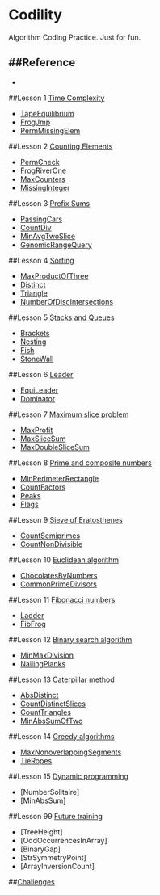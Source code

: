 Codility
========

Algorithm Coding Practice. Just for fun.

##Reference
 - 
 - 

##Lesson 1 [Time Complexity](https://codility.com/programmers/lessons/1)
- [TapeEquilibrium](https://github.com/ZRonchy/Codility/blob/master/Lesson1/TapeEquilibrium.java)
- [FrogJmp](https://github.com/ZRonchy/Codility/blob/master/Lesson1/FrogJmp.java)
- [PermMissingElem](https://github.com/ZRonchy/Codility/blob/master/Lesson1/Perm-Missing-Elem.java)

##Lesson 2 [Counting Elements](https://codility.com/programmers/lessons/2)
- [PermCheck](https://github.com/ZRonchy/Codility/blob/master/Lesson2/PermCheck.java)
- [FrogRiverOne](https://github.com/ZRonchy/Codility/blob/master/Lesson2/FrogRiverOne.java)
- [MaxCounters](https://github.com/ZRonchy/Codility/blob/master/Lesson2/MaxCounters.java)
- [MissingInteger](https://github.com/ZRonchy/Codility/blob/master/Lesson2/MissingInteger.java)

##Lesson 3 [Prefix Sums](https://codility.com/programmers/lessons/3)
- [PassingCars](https://github.com/ZRonchy/Codility/blob/master/Lesson3/PassingCars.java)
- [CountDiv](https://github.com/ZRonchy/Codility/blob/master/Lesson3/CountDiv.java)
- [MinAvgTwoSlice](https://github.com/ZRonchy/Codility/blob/master/Lesson3/MinAvgTwoSlice.java)
- [GenomicRangeQuery](https://github.com/ZRonchy/Codility/blob/master/Lesson3/GenomicRangeQuery.java)

##Lesson 4 [Sorting](https://codility.com/programmers/lessons/4)
- [MaxProductOfThree](https://github.com/ZRonchy/Codility/blob/master/Lesson4/MaxProductOfThree.java)
- [Distinct](https://github.com/ZRonchy/Codility/blob/master/Lesson4/Distinct.java)
- [Triangle](https://github.com/ZRonchy/Codility/blob/master/Lesson4/Triangle.java)
- [NumberOfDiscIntersections](https://github.com/ZRonchy/Codility/blob/master/Lesson4/NumberOfDiscIntersections.java)

##Lesson 5 [Stacks and Queues](https://codility.com/programmers/lessons/5)
- [Brackets](https://github.com/ZRonchy/Codility/blob/master/Lesson5/Brackets.java)
- [Nesting](https://github.com/ZRonchy/Codility/blob/master/Lesson5/Nesting.java)
- [Fish](https://github.com/ZRonchy/Codility/blob/master/Lesson5/Fish.java)
- [StoneWall](https://github.com/ZRonchy/Codility/blob/master/Lesson5/StoneWall.java)

##Lesson 6 [Leader](https://codility.com/programmers/lessons/6)
- [EquiLeader](https://github.com/ZRonchy/Codility/blob/master/Lesson6/EquiLeader.java)
- [Dominator](https://github.com/ZRonchy/Codility/blob/master/Lesson6/Dominator.java)

##Lesson 7 [Maximum slice problem](https://codility.com/programmers/lessons/7)
- [MaxProfit](https://github.com/ZRonchy/Codility/blob/master/Lesson7/MaxProfit.java)
- [MaxSliceSum](https://github.com/ZRonchy/Codility/blob/master/Lesson7/MaxSliceSum.java)
- [MaxDoubleSliceSum](https://github.com/ZRonchy/Codility/blob/master/Lesson7/MaxDoubleSliceSum.java)

##Lesson 8 [Prime and composite numbers](https://codility.com/programmers/lessons/8)
- [MinPerimeterRectangle](https://github.com/ZRonchy/Codility/blob/master/Lesson8/MinPerimeterRectangle.java)
- [CountFactors](https://github.com/ZRonchy/Codility/blob/master/Lesson8/CountFactors.java)
- [Peaks](https://github.com/ZRonchy/Codility/blob/master/Lesson8/Peaks.java)
- [Flags](https://github.com/ZRonchy/Codility/blob/master/Lesson8/Flags.java)

##Lesson 9 [Sieve of Eratosthenes](https://codility.com/programmers/lessons/9)
- [CountSemiprimes](https://github.com/ZRonchy/Codility/blob/master/Lesson9/CountSemiprimes.java)
- [CountNonDivisible](https://github.com/ZRonchy/Codility/blob/master/Lesson9/CountNonDivisible.java)

##Lesson 10 [Euclidean algorithm](https://codility.com/programmers/lessons/10)
- [ChocolatesByNumbers](https://github.com/ZRonchy/Codility/blob/master/Lesson10/ChocolatesByNumbers.java)
- [CommonPrimeDivisors](https://github.com/ZRonchy/Codility/blob/master/Lesson10/CommonPrimeDivisors.java)

##Lesson 11 [Fibonacci numbers](https://codility.com/programmers/lessons/11)
- [Ladder](https://github.com/ZRonchy/Codility/blob/master/Lesson11/Ladder.java)
- [FibFrog](https://github.com/ZRonchy/Codility/blob/master/Lesson11/FibFrog.java)

##Lesson 12 [Binary search algorithm](https://codility.com/programmers/lessons/12)
- [MinMaxDivision](https://github.com/ZRonchy/Codility/blob/master/Lesson12/MinMaxDivision.java)
- [NailingPlanks](https://github.com/ZRonchy/Codility/blob/master/Lesson12/NailingPlanks.java)

##Lesson 13 [Caterpillar method](https://codility.com/programmers/lessons/13)
- [AbsDistinct](https://github.com/ZRonchy/Codility/blob/master/Lesson13/AbsDistinct.java)
- [CountDistinctSlices](https://github.com/ZRonchy/Codility/blob/master/Lesson13/CountDistinctSlices.java)
- [CountTriangles](https://github.com/ZRonchy/Codility/blob/master/Lesson13/CountTriangles.java)
- [MinAbsSumOfTwo](https://github.com/ZRonchy/Codility/blob/master/Lesson13/MinAbsSumOfTwo.java)

##Lesson 14 [Greedy algorithms](https://codility.com/programmers/lessons/15)
- [MaxNonoverlappingSegments](https://github.com/ZRonchy/Codility/blob/master/Lesson14/MaxNonoverlappingSegments.java)
- [TieRopes](https://github.com/ZRonchy/Codility/blob/master/Lesson14/TieRopes.java)

##Lesson 15 [Dynamic programming](https://codility.com/programmers/lessons/16)
- [NumberSolitaire]
- [MinAbsSum]

##Lesson 99 [Future training](https://codility.com/programmers/lessons/14)
- [TreeHeight]
- [OddOccurrencesInArray]
- [BinaryGap]
- [StrSymmetryPoint]
- [ArrayInversionCount]

##[Challenges](https://codility.com/programmers/challenges/)